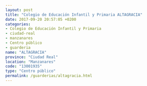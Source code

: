 ```yaml
---
layout: post
title: "Colegio de Educación Infantil y Primaria ALTAGRACIA"
date: 2017-09-20 20:57:05 +0200
categories:
- Colegio de Educación Infantil y Primaria
- ciudad-real
- manzanares
- Centro público
- guarderia
name: "ALTAGRACIA"
province: "Ciudad Real"
location: "Manzanares"
code: "13001935"
type: "Centro público"
permalink: /guarderias/altagracia.html
---
```

